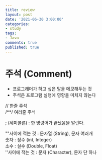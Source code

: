 ```yaml
---
title: review
layout: post
date: '2021-06-30 3:00:00'
categories:
- study
tags:
- Java
comments: true
published: true
---
```


# 주석 (Comment)
- 프로그래머가 하고 싶은 말을 메모해두는 것
- 주석은 프로그램 실행에 영향을 미치지 않는다

// 한줄 주석  
/**/ 여러줄 주석  

; (세미콜론) : 한 명령어가 끝났음을 알린다.

""사이에 적는 것 : 문자열 (String), 문자 여러개  
숫자 : 정수 (int, Integer)  
소수 : 실수 (Double, Float)  
''사이에 적는 것 : 문자 (Character), 문자 단 하나  
